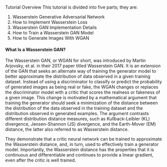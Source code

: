 Tutorial Overview
This tutorial is divided into five parts; they are:
1. Wasserstein Generative Adversarial Network
2. How to Implement Wasserstein Loss
3. Wasserstein GAN Implementation Details
4. How to Train a Wasserstein GAN Model
5. How to Generate Images With WGAN

#### What Is a Wasserstein GAN?
The Wasserstein GAN, or WGAN for short, was introduced by Martin Arjovsky, et al. in their
2017 paper titled Wasserstein GAN. It is an extension of the GAN that seeks an alternate way
of training the generator model to better approximate the distribution of data observed in a
given training dataset. Instead of using a discriminator to classify or predict the probability
of generated images as being real or fake, the WGAN changes or replaces the discriminator
model with a critic that scores the realness or fakeness of a given image. This change is
motivated by a mathematical argument that training the generator should seek a minimization
of the distance between the distribution of the data observed in the training dataset and the
distribution observed in generated examples. The argument contrasts different distribution
distance measures, such as Kullback-Leibler (KL) divergence, Jensen-Shannon (JS) divergence,
and the Earth-Mover (EM) distance, the latter also referred to as Wasserstein distance.

They demonstrate that a critic neural network can be trained to approximate the Wasserstein
distance, and, in turn, used to effectively train a generator model. Importantly, the Wasserstein
distance has the properties that it is continuous and differentiable and continues to provide a
linear gradient, even after the critic is well trained.